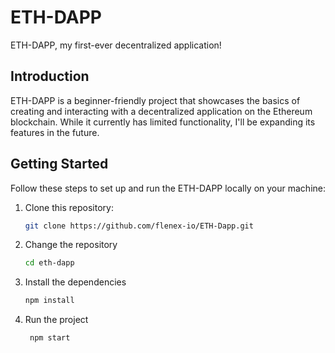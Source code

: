 # ETH-DAPP

ETH-DAPP, my first-ever decentralized application!

## Introduction

ETH-DAPP is a beginner-friendly project that showcases the basics of creating and interacting with a decentralized application on the Ethereum blockchain. While it currently has limited functionality, I'll be expanding its features in the future.

## Getting Started

Follow these steps to set up and run the ETH-DAPP locally on your machine:

1. Clone this repository:

   ```sh
   git clone https://github.com/flenex-io/ETH-Dapp.git

2. Change the repository

   ```sh
   cd eth-dapp

3. Install the dependencies

   ```sh
   npm install

4. Run the project

   ```sh
    npm start

